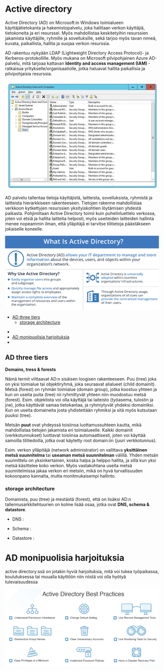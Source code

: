 # Active directory

Active Directory (AD) on Microsoft:in Windows toimialueen käyttäjätietokanta ja hakemistopalvelu, joka hallitaan verkon käyttäjiä, tietokoneita ja eri resurssei. Myös mahdollistaa keskitetyihin resurssien jakamista käyttäjille, ryhmille ja sovelluksille, sekä tarjoo myös tavan nimeä, kuvata, paikallista, hallita ja suojaa verkon resurssia.

AD rakentuu nykyään LDAP (Lightweight Directory Access Protocol)- ja Kerberos-protokollille. Myös mukana on Microsoft pilvipohjainen Azure AD-palvelu, mitä tarjoaa kattavan <b> Identity and access management (IAM) </b> -  ratkaisua yritykselle/organisaatiolle, jotka haluavat hallita paikallisia ja pilvipohjaisia resurssia.

![Alt text](images/active-directory-1.PNG)

AD palvelu tallentaa tietoja käyttäjistä, laitteista, sovelluksista, ryhmistä ja laitteista hierarkkiseen rakenteeseen. Tietojen rakenne mahdollistaa verkkoon kytkettyjen resurssien yksityiskohtien löytämisen yhdestä paikasta. Pohjimiltaan Active Directory toimii kuin puhelinluettelo verkossa, joten voi etsiä ja hallita laitteita helposti, myös useiteiden laitteiden hallinta menee nopeammin ilman, että ylläpitäjä ei tarvitse tilitietoja päästäkseen jokaiselle koneelle.

![Alt text](images/active-directory-3.PNG)

* [AD three tiers](#AD-three-tiers)
    * [storage architecture](#storage-architecture)
- [](#)
- [AD monipuolisia harjoituksia](#AD-monipuolisia-harjoituksia)
- [](#)


## AD three tiers

<b>Domains, tress & forests </b> <br>

Nämä termit viittaavat AD:n sisäisen loogisen rakenteeseen. Puu (tree) joka on yksi toimialue tai objektiryhmä, joka seuraavat alialueet (child domainit). Metsä (forest) on ryhmän toimialue (domain group), jotka koostuu yhteen ja kun on useita puita (tree) nii ryhmittyvät yhteen niin muodostuu metsä (forest). Esim. objektista voi olla käyttäjä tai laiteisto (työasema, tulostin ja jne), jotka käyttävät samaa tietokantaa, ja ryhmiytyvät yhdeksi domainiksi. Kun on useita domaineita josta yhdistettään ryhmiksi ja sitä myös kutsutaan puuksi (tree).

Metsän <b> puut </b> ovat yhdeyssä toisiinsa luottamussuhteen kautta, mikä mahdollistaa tietojen jakamista eri toimialueelle. Kaikki domainit (verkkotunnukset) luottavat toisiinsa automaattisesti, joten voi käyttää samoilla tilitiedoilla, jotka ovat käytetty root domain:iin (juuri verkkotunnus). 

Esim. verkon ylläpitäjä (network administrator) on valittava <b> yksittäinen metsä suunnitelma </b> tai <b> useaman metsä suunnitelman</b> välillä. Yhden metsän suunnittelu on yksinkertainen, koska halpa ja helppo hallita, ja sillä kun yksi metsä käsittelee koko verkon. Myös vastakohtana useita metsä suunnitelmissa jakaa verkon eri metsiin, mikä on hyvä turvallisuuden kokoonpano kannalta, mutta monitmukaisempi hallinto.

### storage architecture

Domainista, puu (tree) ja mestästä (forest), että on lisäksi AD:n tallennusarkkitehtuurien on kolme lisää osaa, jotka ovat <b>DNS, schema & datastore</b>.

- DNS :

- Schema :

- Datastore :

# AD monipuolisia harjoituksia

active directory:ssä on jotakin hyviä harjoituksia, mitä voi tukea työpaikassa, koulutuksessa tai muualla käyttöön niin niistä voi olla hyötyä tulevaisuudessa

![Alt text](images/active-directory-practices-1.PNG)

